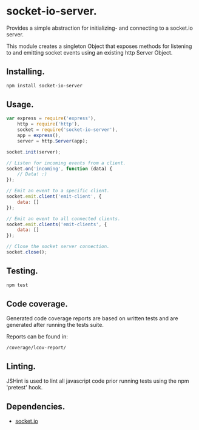 # socket-io-server.
Provides a simple abstraction for initializing- and connecting to a socket.io server.

This module creates a singleton Object that exposes methods for listening to
and emitting socket events using an existing http Server Object.

## Installing.
```bash
npm install socket-io-server
```

## Usage.
```javascript
var express = require('express'),
	http = require('http'),
	socket = require('socket-io-server'),
	app = express(),
	server = http.Server(app);

socket.init(server);

// Listen for incoming events from a client.
socket.on('incoming', function (data) {
	// Data! :)
});

// Emit an event to a specific client.
socket.emit.client('emit-client', {
	data: []
});

// Emit an event to all connected clients.
socket.emit.clients('emit-clients', {
	data: []
});

// Close the socket server connection.
socket.close();
```

## Testing.
```bash
npm test
```

## Code coverage.
Generated code coverage reports are based on written tests and are generated
after running the tests suite.

Reports can be found in:
```
/coverage/lcov-report/
```

## Linting.
JSHint is used to lint all javascript code prior running tests using the npm
'pretest' hook.

## Dependencies.
* [socket.io](https://github.com/Automattic/socket.io)
